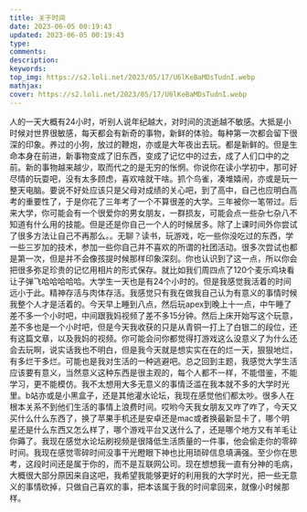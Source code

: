 ```yaml
---
title: 关于时间
date: 2023-06-05 00:19:43
updated: 2023-06-05 00:19:43
type:
comments:
description:
keywords:
top_img: https://s2.loli.net/2023/05/17/U6lKeBaMDsTudnI.webp
mathjax:
cover: https://s2.loli.net/2023/05/17/U6lKeBaMDsTudnI.webp
---
```

人的一天大概有24小时，听别人说年纪越大，对时间的流逝越不敏感。大抵是小时候对世界很敏感，每天都会有新奇的事物，新鲜的体验。每种第一次都会留下很深的印象。养过的小狗，放过的鞭炮，亦或是大年夜出去玩。都是新鲜的。但是生命本身在前进，新事物变成了旧东西，变成了记忆中的过去，成了人们口中的之前。新的事物越来越少，取而代之的是无穷的怅惘。你说你在读小学初中，那可好尽情的玩耍吧，没有太多顾虑，喜欢啥就干啥。抓个鸟雀，凑堆嬉闹，亦或是玩一整天电脑。要说不好处应该只是父母对成绩的关心吧，到了高中，自己也应明白高考的重要性了，于是你花了三年考了一个不算很差的大学。三年被你一笔带过。后来大学，你可能会有一个很爱你的男女朋友，一群损友，可能会点一些杂七杂八不知道有什么用的技能。但是还是你自己一个人的时候居多。除了上课时间外你尝试了很多方法让自己不再那么。。无聊？读书，玩游戏，吃一些你没吃过的东西，学一些三岁加的技术，参加一些你自己并不喜欢的所谓的社团活动。很多次尝试也都是第一次，但是并不会像孩提时候那样印象深刻。你也认识到了这一点，所以你会把很多弥足珍贵的记忆用相片的形式保存。就比如我们周四点了120个麦乐鸡块看让子弹飞哈哈哈哈哈。大学生一天也是有24个小时的。但是我感觉我活着的时间远小于此。精神存活与肉体存活。我感觉只有我在做我自己认为有意义的事情时候我整个人才是活着的。今天早上睡到八点，然后玩apex到晚上十一点，中午睡了差不多一个小时吧，中间跟我妈视频了差不多15分钟。然后上床开始写这个玩意，差不多也是一个小时吧，但是今天我收获的只是从青铜一打上了白银二的段位，还有这篇文章，以及我妈的视频。你可能会问你都觉得打游戏这么没意义了为什么还会去玩啊，说实话我也不明白，但是我今天就是想实实在在的烂一天，狠狠地烂，有多烂干多烂。可能也是我对生活的一种逃避吧。总之回到主题，我感觉大学生活应该要有意义，当然意义这种东西是很主观的，每个人都不一样，不能借鉴，不能学习，更不能模仿。我不太想用大多无意义的事情泛滥在我本就不多的大学时光里。b站亦或是小黑盒子，还是其他灌水论坛，我现在感觉他们都太吵。很多人在根本关系不到他们生活的事情上浪费时间。哎哟今天我女朋友又咋了咋了，今天又买什么什么东西了，换了苹果手机还是安卓还是mac或者换最新显卡了，哪个明星还是什么东西又怎么样了，哪个游戏平台又送什么了，还是哪个地方又有羊毛让你薅了。我现在感觉水论坛刷视频是很降低生活质量的一件事，他会偷走你的零碎时间。我现在感觉零碎时间没事干光瞪眼下神也比用琐碎信息填满强。至少你在思考，这段时间还是属于你的，而不是互联网公司。现在想想我一直有分神的毛病，大概很大部分原因来自这吧，我希望我能够更好的利用我的大学时光，把一些无意义的事情砍掉，只做自己喜欢的事，把本该属于我的时间拿回来，就像小时候那样。
